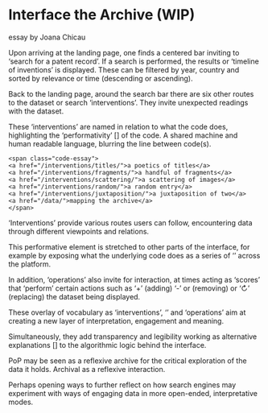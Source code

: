 # Interface the Archive (WIP)

essay by Joana Chicau

Upon arriving at the landing page, one finds a centered bar inviting to ‘search for a patent record’. If a search is performed, the results or ‘timeline of inventions’ is displayed. These can be filtered by year, country and sorted by relevance or time (descending or ascending).  

Back to the landing page, around the search bar there are six other routes to the dataset or search ‘interventions’. They invite unexpected readings with the dataset.

These ‘interventions’ are named in relation to what the code does, highlighting the ‘performativity’ [] of the code. A shared machine and human readable language, blurring the line between code(s).

```
<span class="code-essay">
<a href="/interventions/titles/">a poetics of titles</a>
<a href="/interventions/fragments/">a handful of fragments</a>
<a href="/interventions/scattering/">a scattering of images</a>
<a href="/interventions/random/">a random entry</a>
<a href="/interventions/juxtaposition/">a juxtaposition of two</a>
<a href="/data/">mapping the archive</a>
</span>
```

‘Interventions’ provide various routes users can follow, encountering data through different viewpoints and relations.

This performative element is stretched to other parts of the interface, for example by exposing what the underlying code does as a series of ‘<!-- comments -->’ across the platform.

In addition, ‘operations’ also invite for interaction, at times acting as ‘scores’ that ‘perform’ certain actions such as ‘+’ (adding) ‘-’ or (removing) or ‘↻’ (replacing) the dataset being displayed.

These overlay of vocabulary as ‘interventions’, ‘<!-- comments -->’  and ‘operations’ aim at creating a new layer of interpretation, engagement and meaning.

Simultaneously, they add transparency and legibility working as alternative explanations [] to the algorithmic logic behind the interface.

PoP may be seen as a reflexive archive for the critical exploration of the data it holds. Archival as a reflexive interaction.

Perhaps opening ways to further reflect on how search engines may experiment with ways of engaging data in more open-ended, interpretative modes.